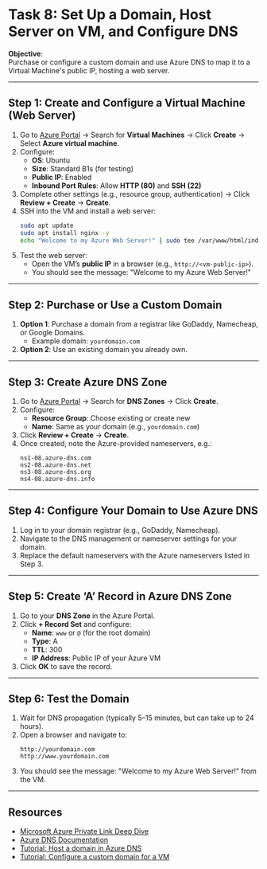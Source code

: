 # Task 8: Set Up a Domain, Host Server on VM, and Configure DNS

**Objective**:  
Purchase or configure a custom domain and use Azure DNS to map it to a Virtual Machine's public IP, hosting a web server.

---

## Step 1: Create and Configure a Virtual Machine (Web Server)
1. Go to [Azure Portal](https://portal.azure.com) → Search for **Virtual Machines** → Click **Create** → Select **Azure virtual machine**.
2. Configure:
   - **OS**: Ubuntu
   - **Size**: Standard B1s (for testing)
   - **Public IP**: Enabled
   - **Inbound Port Rules**: Allow **HTTP (80)** and **SSH (22)**
3. Complete other settings (e.g., resource group, authentication) → Click **Review + Create** → **Create**.
4. SSH into the VM and install a web server:
   ```bash
   sudo apt update
   sudo apt install nginx -y
   echo "Welcome to my Azure Web Server!" | sudo tee /var/www/html/index.html
   ```
5. Test the web server:
   - Open the VM’s **public IP** in a browser (e.g., `http://<vm-public-ip>`).
   - You should see the message: "Welcome to my Azure Web Server!"

---

## Step 2: Purchase or Use a Custom Domain
1. **Option 1**: Purchase a domain from a registrar like GoDaddy, Namecheap, or Google Domains.
   - Example domain: `yourdomain.com`
2. **Option 2**: Use an existing domain you already own.

---

## Step 3: Create Azure DNS Zone
1. Go to [Azure Portal](https://portal.azure.com) → Search for **DNS Zones** → Click **Create**.
2. Configure:
   - **Resource Group**: Choose existing or create new
   - **Name**: Same as your domain (e.g., `yourdomain.com`)
3. Click **Review + Create** → **Create**.
4. Once created, note the Azure-provided nameservers, e.g.:
   ```
   ns1-08.azure-dns.com
   ns2-08.azure-dns.net
   ns3-08.azure-dns.org
   ns4-08.azure-dns.info
   ```

---

## Step 4: Configure Your Domain to Use Azure DNS
1. Log in to your domain registrar (e.g., GoDaddy, Namecheap).
2. Navigate to the DNS management or nameserver settings for your domain.
3. Replace the default nameservers with the Azure nameservers listed in Step 3.

---

## Step 5: Create ‘A’ Record in Azure DNS Zone
1. Go to your **DNS Zone** in the Azure Portal.
2. Click **+ Record Set** and configure:
   - **Name**: `www` or `@` (for the root domain)
   - **Type**: A
   - **TTL**: 300
   - **IP Address**: Public IP of your Azure VM
3. Click **OK** to save the record.

---

## Step 6: Test the Domain
1. Wait for DNS propagation (typically 5–15 minutes, but can take up to 24 hours).
2. Open a browser and navigate to:
   ```
   http://yourdomain.com
   http://www.yourdomain.com
   ```
3. You should see the message: "Welcome to my Azure Web Server!" from the VM.

---

## Resources
- [Microsoft Azure Private Link Deep Dive
](https://www.youtube.com/watch?v=57ZwdztCx2w)
- [Azure DNS Documentation](https://docs.microsoft.com/azure/dns/)
- [Tutorial: Host a domain in Azure DNS](https://docs.microsoft.com/azure/dns/dns-delegate-domain-azure-dns)
- [Tutorial: Configure a custom domain for a VM](https://docs.microsoft.com/azure/virtual-machines/custom-dns)
